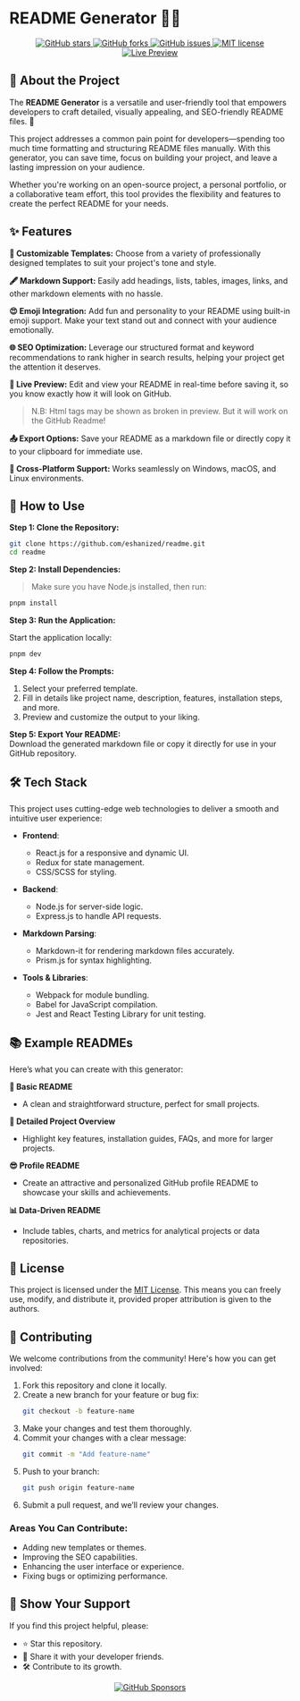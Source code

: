 # README Generator 📄✨  

<p align="center">
  <a href="https://github.com/eshanized/readme/stargazers">
    <img src="https://img.shields.io/github/stars/eshanized/readme?style=for-the-badge&logo=github" alt="GitHub stars" />
  </a>
  <a href="https://github.com/eshanized/readme/network/members">
    <img src="https://img.shields.io/github/forks/eshanized/readme?style=for-the-badge&logo=github" alt="GitHub forks" />
  </a>
  <a href="https://github.com/eshanized/readme/issues">
    <img src="https://img.shields.io/github/issues/eshanized/readme?style=for-the-badge&logo=github" alt="GitHub issues" />
  </a>
  <a href="LICENSE">
    <img src="https://img.shields.io/github/license/eshanized/readme?style=for-the-badge" alt="MIT license" />
  </a>
  <a href="https://eshanized.github.io/readme">
    <img src="https://img.shields.io/badge/Live-Preview-6495ed?style=for-the-badge&logo=firefox&logoColor=white" alt="Live Preview" />
  </a>
</p>

## 🌟 About the Project  

The **README Generator** is a versatile and user-friendly tool that empowers developers to craft detailed, visually appealing, and SEO-friendly README files. 🚀  

This project addresses a common pain point for developers—spending too much time formatting and structuring README files manually. With this generator, you can save time, focus on building your project, and leave a lasting impression on your audience.  

Whether you're working on an open-source project, a personal portfolio, or a collaborative team effort, this tool provides the flexibility and features to create the perfect README for your needs.  



## ✨ Features  

**🔧 Customizable Templates:** Choose from a variety of professionally designed templates to suit your project's tone and style.  

**🖋️ Markdown Support:** Easily add headings, lists, tables, images, links, and other markdown elements with no hassle.  

**😍 Emoji Integration:**
Add fun and personality to your README using built-in emoji support. Make your text stand out and connect with your audience emotionally.  

**🌐 SEO Optimization:**
Leverage our structured format and keyword recommendations to rank higher in search results, helping your project get the attention it deserves.  

**👀 Live Preview:**
Edit and view your README in real-time before saving it, so you know exactly how it will look on GitHub.

> N.B: Html tags may be shown as broken in preview. But it will work on the GitHub Readme!

**📤 Export Options:** Save your README as a markdown file or directly copy it to your clipboard for immediate use.  

**🚀 Cross-Platform Support:** Works seamlessly on Windows, macOS, and Linux environments.  


## 🚀 How to Use  

**Step 1: Clone the Repository:**  
```bash  
git clone https://github.com/eshanized/readme.git  
cd readme  
```  

**Step 2: Install Dependencies:** 

> Make sure you have Node.js installed, then run:  
```bash  
pnpm install  
```  

**Step 3: Run the Application:**

Start the application locally:  
```bash  
pnpm dev  
```  

**Step 4: Follow the Prompts:**  
1. Select your preferred template.  
2. Fill in details like project name, description, features, installation steps, and more.  
3. Preview and customize the output to your liking.  

**Step 5: Export Your README:**  
Download the generated markdown file or copy it directly for use in your GitHub repository.  



## 🛠️ Tech Stack  

This project uses cutting-edge web technologies to deliver a smooth and intuitive user experience:  

- **Frontend**:  
  - React.js for a responsive and dynamic UI.  
  - Redux for state management.  
  - CSS/SCSS for styling.  

- **Backend**:  
  - Node.js for server-side logic.  
  - Express.js to handle API requests.  

- **Markdown Parsing**:  
  - Markdown-it for rendering markdown files accurately.  
  - Prism.js for syntax highlighting.  

- **Tools & Libraries**:  
  - Webpack for module bundling.  
  - Babel for JavaScript compilation.  
  - Jest and React Testing Library for unit testing.  



## 📚 Example READMEs  

Here’s what you can create with this generator:  

**🎯 Basic README**  
- A clean and straightforward structure, perfect for small projects.  

**💼 Detailed Project Overview**  
- Highlight key features, installation guides, FAQs, and more for larger projects.  

**😎 Profile README**  
- Create an attractive and personalized GitHub profile README to showcase your skills and achievements.  

**📊 Data-Driven README**  
- Include tables, charts, and metrics for analytical projects or data repositories.  


## 📝 License  

This project is licensed under the [MIT License](LICENSE). This means you can freely use, modify, and distribute it, provided proper attribution is given to the authors.  



## 🤝 Contributing  

We welcome contributions from the community! Here's how you can get involved:  

1. Fork this repository and clone it locally.  
2. Create a new branch for your feature or bug fix:  
   ```bash  
   git checkout -b feature-name  
   ```  
3. Make your changes and test them thoroughly.  
4. Commit your changes with a clear message:  
   ```bash  
   git commit -m "Add feature-name"  
   ```  
5. Push to your branch:  
   ```bash  
   git push origin feature-name  
   ```  
6. Submit a pull request, and we’ll review your changes.  

### Areas You Can Contribute:  
- Adding new templates or themes.  
- Improving the SEO capabilities.  
- Enhancing the user interface or experience.  
- Fixing bugs or optimizing performance.  


## 🌟 Show Your Support  

If you find this project helpful, please:  

- ⭐️ Star this repository.  
- 📢 Share it with your developer friends.  
- 🛠️ Contribute to its growth.  

<p align="center">
  <a href="https://github.com/sponsors/eshanized">
    <img src="https://img.shields.io/badge/Sponsor%20Me%20on-GitHub-6495ed?style=for-the-badge&logo=github-sponsors&logoColor=white" alt="GitHub Sponsors" />
  </a>
</p>
